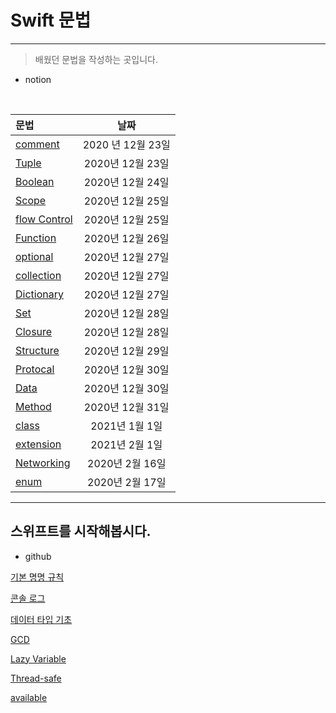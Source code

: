 # Swift 문법
--------
> 배웠던 문법을 작성하는 곳입니다.


 - notion
<br>

| 문법 | 날짜 | 
| :----------------- | :-----------:  |
|[comment](https://www.notion.so/Comment-e9702aa680fb4a59b97d197e69a25951) | 2020 년 12월 23일 | 
|[Tuple](https://www.notion.so/Tuple-85d63bf280f147b2bbfdce6933f0de5e)| 2020년 12월 23일 | 
|[Boolean](https://www.notion.so/Boolean-c7a22397a453424c8871a6f79af3915c)| 2020년 12월 24일   | 
|[Scope](https://www.notion.so/Scope-944cdee79ff0431d9551059bb67ce68e)| 2020년 12월 25일| 
|[flow Control](https://www.notion.so/Flow-Control-a91ccdde52c043318a96d6e5a0755abd)| 2020년 12월 25일|
|[Function](https://www.notion.so/Function-be84b56f8898435ca364c0eb187ade56)|2020년 12월 26일|
|[optional](https://www.notion.so/Optional-f1165da88ce04c789cbe2c469c6bfe5c)|2020년 12월 27일|
|[collection](https://www.notion.so/Array-a3d404878db948038e731212c60690bc)|2020년 12월 27일 |
|[Dictionary](https://www.notion.so/Dictionary-f28c8430fdac401e84dca8f470701180)|2020년 12월 27일 |
|[Set](https://www.notion.so/Set-c3e49b06347e48fb9455897abb99c451)|2020년 12월 28일|
|[Closure](https://www.notion.so/Closure-c3535a066ce94088a29d9d9ef5928915)|2020년 12월 28일|
|[Structure](https://www.notion.so/Structure-536874f3c947455eb5098856c50ad476)|2020년 12월 29일|
|[Protocal](https://www.notion.so/Protocol-d618f320892c4624a29460540690c2c4)|2020년 12월 30일|
|[Data](https://www.notion.so/Properties-d29442ea05154bfa998a231c2a8d6427)|2020년 12월 30일|
|[Method](https://www.notion.so/Method-f3cb4ed5c37b4892a4d3d16b182db011)|2020년 12월 31일|
|[class](https://www.notion.so/Class-b943226276da495dae3b9c11a11f08de)| 2021년 1월 1일|
|[extension](https://www.notion.so/extension-4329ad4005754d99a843868c4d59611e)|2021년 2월 1일|
|[Networking](https://www.notion.so/Networking-5fd36d4c475b479ebdb5e99807da275b)|2020년 2월 16일|
|[enum](https://www.notion.so/enum-4e111ea07eb847e79408e2a00ce0a4f9)|2020년 2월 17일|


______

## 스위프트를 시작해봅시다.

- github

[기본 명명 규칙](https://github.com/JiHoonAHN/TIL/blob/main/%20swift/what%20is%20Swift/SwiftGrammar/default%20Naming%20Conventions.md)

[콘솔 로그](https://github.com/JiHoonAHN/TIL/blob/main/%20swift/what%20is%20Swift/SwiftGrammar/Console%20Log.md)

[데이터 타입 기초](https://github.com/JiHoonAHN/TIL/blob/main/%20swift/what%20is%20Swift/SwiftGrammar/DataType.md)

[GCD](https://github.com/JiHoonAHN/TIL/blob/main/%20swift/what%20is%20Swift/GCD.md)

[Lazy Variable](https://github.com/JiHoonAHN/TIL/blob/main/%20swift/what%20is%20Swift/SwiftGrammar/Lazy%20Variable.md)

[Thread-safe](https://github.com/JiHoonAHN/TIL/blob/main/%20swift/what%20is%20Swift/Thread-safe.md)

[available](https://github.com/JiHoonAHN/TIL/blob/main/%20swift/what%20is%20Swift/available.md)